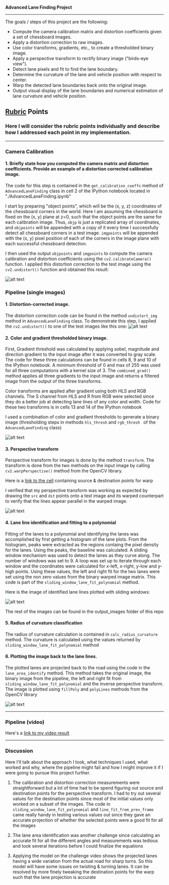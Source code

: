 
**Advanced Lane Finding Project**

---

The goals / steps of this project are the following:

* Compute the camera calibration matrix and distortion coefficients given a set of chessboard images.
* Apply a distortion correction to raw images.
* Use color transforms, gradients, etc., to create a thresholded binary image.
* Apply a perspective transform to rectify binary image ("birds-eye view").
* Detect lane pixels and fit to find the lane boundary.
* Determine the curvature of the lane and vehicle position with respect to center.
* Warp the detected lane boundaries back onto the original image.
* Output visual display of the lane boundaries and numerical estimation of lane curvature and vehicle position.

[//]: # (Image References)

[image1]: ./output_images/undistorted_chess_image.png "Undistorted chessboard image"
[image2]: ./test_images/test1.jpg "Road Transformed"
[image3]: ./output_images/color_grad_img.png "Binary Example"
[image4]: ./output_images/persp_xform.png "Warp Example"
[image5]: ./output_images/test1._lane_fit.png "Fit Visual"
[image6]: ./output_images/lane_id_curved_stats.png "Output"
[video1]: ./project_video_output.mp4 "Video"

## [Rubric](https://review.udacity.com/#!/rubrics/571/view) Points

### Here I will consider the rubric points individually and describe how I addressed each point in my implementation.  

---

### Camera Calibration

#### 1. Briefly state how you computed the camera matrix and distortion coefficients. Provide an example of a distortion corrected calibration image.

The code for this step is contained in the `get_calibration_coeffs` method of `AdvancedLaneFinding` class in cell 2 of the IPython notebook located in "./AdvancedLaneFinding.ipynb"

I start by preparing "object points", which will be the (x, y, z) coordinates of the chessboard corners in the world. Here I am assuming the chessboard is fixed on the (x, y) plane at z=0, such that the object points are the same for each calibration image.  Thus, `objp` is just a replicated array of coordinates, and `objpoints` will be appended with a copy of it every time I successfully detect all chessboard corners in a test image.  `imgpoints` will be appended with the (x, y) pixel position of each of the corners in the image plane with each successful chessboard detection.  

I then used the output `objpoints` and `imgpoints` to compute the camera calibration and distortion coefficients using the `cv2.calibrateCamera()` function.  I applied this distortion correction to the test image using the `cv2.undistort()` function and obtained this result: 

![alt text][image1]

### Pipeline (single images)

#### 1. Distortion-corrected image.

The distortion correction code can be found in the method `undistort_img` method in `AdvancedLaneFinding` class. To demonstrate this step, I applied the `cv2.undistort()` to one of the test images like this one:
![alt text][image2]

#### 2. Color and gradient thresholded binary image.

First, Gradient threshold was calculated by applying sobel, magnitude and direction gradient to the input image after it was converted to gray scale. The code for these three calculations can be found in cells 8, 9 and 10 of the IPython notebook. A minimum threshold of 0 and max of 255 was used for all three computations with a kernel size of 3. The `combined_grad()` method applies all three gradients to the input image and returns a filtered image from the output of the three transforms. 

Color transforms are applied after gradient using both HLS and RGB channels. The S channel from HLS and R from RGB were selected since they do a better job at detecting lane lines of any color and width. Code for these two transforms is in cells 13 and 14 of the IPython notebook

I used a combination of color and gradient thresholds to generate a binary image (thresholding steps in methods `hls_thresh` and `rgb_thresh ` of the `AdvancedLaneFinding` class)

![alt text][image3]

#### 3. Perspective transform

Perspective transform for images is done by the method `transform`. The transform is done from the two methods on the input image by calling `cv2.warpPerspective()` method from the OpenCV library. 



Here is a [link to the cell](./AdvancedLaneFinding.ipynb#Camera-Calibration) containing source & destination points for warp

I verified that my perspective transform was working as expected by drawing the `src` and `dst` points onto a test image and its warped counterpart to verify that the lines appear parallel in the warped image.

![alt text][image4]

#### 4. Lane line identification and fitting to a polynomial

Fitting of the lanes to a polynomial and identifying the lanes was accomplished by first getting a histogram of the lane plots. From the histogram, peaks were extracted as the regions containg the pixel density for the lanes. Using the peaks, the baseline was calculated. A sliding window mechanism was used to detect the lanes as they curve along. The number of windows was set to 9. A loop was set up to iterate through each window and the coordinates were calculated for x-left, x-right, y-low and y-high points. Using these values, the left and right fit for the two lanes were set using the non zero values from the binary warped image matrix. This code is part of the `sliding_window_lane_fit_polynomial` method.

Here is the image of identified lane lines plotted with sliding windows:

![alt text][image5]

The rest of the images can be found in the output_images folder of this repo

#### 5. Radius of curvature classification

The radius of curvature calculation is contained in `calc_radius_curvature` method. The curvature is calculated using the values returned by `sliding_window_lane_fit_polynomial` method

#### 6. Plotting the image back to the lane lines.

The plotted lanes are projected back to the road using the code in the `lane_area_identify` method. This method takes the original image, the binary image from the pipeline, the left and right fit from `sliding_window_lane_fit_polynomial` and the inverse perspective transform. The image is plotted using `fillPoly` and `polyLines` methods from the OpenCV library

![alt text][image6]

---

### Pipeline (video)


Here's a [link to my video result](./project_video_output.mp4)

---

### Discussion


Here I'll talk about the approach I took, what techniques I used, what worked and why, where the pipeline might fail and how I might improve it if I were going to pursue this project further. 

1.  The calibration and distortion correction measurements were straightforward but a lot of time had to be spend figuring out source and destination points for the perspective transform. I had to try out several values for the destination points since most of the initial values only worked on a subset of the images. The code in `sliding_window_lane_fit_polynomial` and `line_fit_from_prev_frame` came really handy in testing various values out since they gave an accurate projection of whether the selected points were a good fit for all the images

2. The lane area identification was another challenge since calculating an accurate fit for all the different angles and measurements was tedious and took several iterations before I could finalize the equations

3. Applying the model on the challenge video shows the projected lanes having a wide variation from the actual road for sharp turns. So this model will have some issues on twisting & turning lanes. It can be resolved by more finely tweaking the destination points for the warp such that the lane projection is accurate
